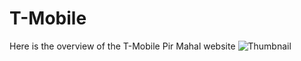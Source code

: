 # T-Mobile
Here is the overview of the T-Mobile Pir Mahal website
![Thumbnail](https://github.com/mianhunainhamza/T-Mobile/assets/105043202/4725829c-7ef2-4356-84fe-584876b8ddbd)
